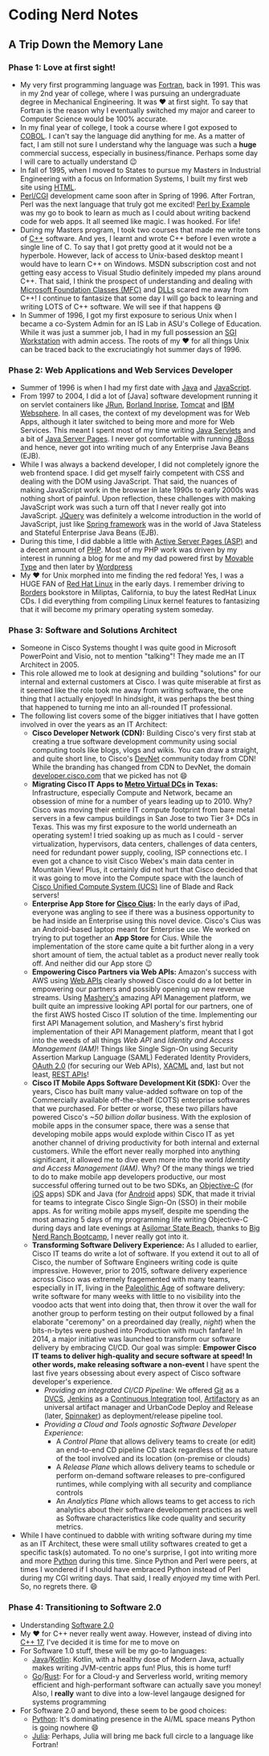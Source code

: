# Coding Nerd Notes

## A Trip Down the Memory Lane

### Phase 1: Love at first sight!
- My very first programming language was [Fortran](https://en.wikipedia.org/wiki/Fortran), back in 1991. This was in my 2nd year of college, where I was pursuing an undergraduate degree in Mechanical Engineering. It was :heart: at first sight. To say that Fortran is the reason why I eventually switched my major and career to Computer Science would be 100% accurate.
- In my final year of college, I took a course where I got exposed to [COBOL](https://en.wikipedia.org/wiki/COBOL). I can't say the language did anything for me. As a matter of fact, I am still not sure I understand why the language was such a **huge** commercial success, especially in business/finance. Perhaps some day I will care to actually understand :wink:
- In fall of 1995, when I moved to States to pursue my Masters in Industrial Engineering with a focus on Information Systems, I built my first web site using [HTML](https://en.wikipedia.org/wiki/HTML). 
- [Perl/CGI](https://en.wikipedia.org/wiki/CGI.pm) development came soon after in Spring of 1996. After Fortran, Perl was the next language that truly got me excited! [Perl by Example](https://www.amazon.com/Perl-Example-5th-Ellie-Quigley/dp/0133760812) was my go to book to learn as much as I could about writing backend code for web apps. It all seemed like magic. I was hooked. For life!
- During my Masters program, I took two courses that made me write tons of [C++](https://en.wikipedia.org/wiki/C%2B%2B) software. And yes, I learnt and wrote C++ before I even wrote a single line of C. To say that I got pretty good at it would not be a hyperbole. However, lack of access to Unix-based desktop meant I would have to learn C++ on Windows. MSDN subscription cost and not getting easy access to Visual Studio definitely impeded my plans around C++. That said, I think the prospect of understanding and dealing with [Microsoft Foundation Classes (MFC)](https://en.wikipedia.org/wiki/Microsoft_Foundation_Class_Library) and [DLLs](https://en.wikipedia.org/wiki/Dynamic-link_library) scared me away from C++! I continue to fantasize that some day I will go back to learning and writing LOTS of C++ software. We will see if that happens :smile:
- In Summer of 1996, I got my first exposure to serious Unix when I became a co-System Admin for an IS Lab in ASU's College of Education. While it was just a summer job, I had in my full possession an [SGI Workstation](https://en.wikipedia.org/wiki/Silicon_Graphics) with admin access. The roots of my :heart: for all things Unix can be traced back to the excruciatingly hot summer days of 1996.

### Phase 2: Web Applications and Web Services Developer
- Summer of 1996 is when I had my first date with [Java](https://www.java.com/en/) and [JavaScript](https://www.javascript.com/). 
- From 1997 to 2004, I did a lot of [Java] software development  running it on servlet containers like [JRun](https://en.wikipedia.org/wiki/Adobe_JRun), [Borland Inprise](https://en.wikipedia.org/wiki/Borland), [Tomcat](http://tomcat.apache.org/) and [IBM Websphere](https://www.ibm.com/cloud/websphere-application-server). In all cases, the context of my development was for Web Apps, although it later switched to being more and more for Web Services. This meant I spent most of my time writing [Java Servlets](https://en.wikipedia.org/wiki/Jakarta_Servlet) and a bit of [Java Server Pages](https://en.wikipedia.org/wiki/Jakarta_Server_Pages). I never got comfortable with running [JBoss](https://www.jboss.org/) and hence, never got into writing much of any Enterprise Java Beans (EJB).
- While I was always a backend developer, I did not completely ignore the web frontend space. I did get myself fairly competent with CSS and dealing with the DOM using JavaScript. That said, the nuances of making JavaScript work in the browser in late 1990s to early 2000s was nothing short of painful. Upon reflection, these challenges with making JavaScript work was such a turn off that I never really got into JavaScript. [JQuery](https://jquery.com/) was definitely a welcome introduction in the world of JavaScript, just like [Spring framework](https://spring.io/) was in the world of Java Stateless and Stateful Enterprise Java Beans (EJB).
- During this time, I did dabble a little with [Active Server Pages (ASP)](https://en.wikipedia.org/wiki/Active_Server_Pages) and a decent amount of [PHP](https://www.php.net/). Most of my PHP work was driven by my interest in running a blog for me and my dad powered first by [Movable Type](https://www.movabletype.org/) and then later by [Wordpress](https://wordpress.com/)
- My :heart: for Unix morphed into me finding the red fedora! Yes, I was a HUGE FAN of [Red Hat Linux](https://en.wikipedia.org/wiki/Red_Hat_Linux) in the early days. I remember driving to [Borders](https://en.wikipedia.org/wiki/Borders_Group) bookstore in Miliptas, California, to buy the latest RedHat Linux CDs. I did everything from compiling Linux kernel features to fantasizing that it will become my primary operating system someday.

### Phase 3: Software and Solutions Architect
- Someone in Cisco Systems thought I was quite good in Microsoft PowerPoint and Visio, not to mention "talking"! They made me an IT Architect in 2005.
- This role allowed me to look at designing and building "solutions" for our internal and external customers at Cisco. I was quite miserable at first as it seemed like the role took me away from writing software, the one thing that I actually enjoyed! In hindsight, it was perhaps the best thing that happened to turning me into an all-rounded IT professional.
- The following list covers some of the bigger initiatives that I have gotten involved in over the years as an IT Architect:
  + **Cisco Developer Network (CDN):** Building Cisco's very first stab at creating a true software development community using social computing tools like blogs, vlogs and wikis. You can draw a straight, and quite short line, to Cisco's [DevNet](https://developer.cisco.com/) community today from CDN! While the branding has changed from CDN to DevNet, the domain [developer.cisco.com](developer.cisco.com) that we picked has not :smile:
  + **Migrating Cisco IT Apps to [Metro Virtual DCs](https://blogs.cisco.com/ciscoit/ciscos-other-production-data-center) in Texas:** Infrastructure, especially Compute and Network, became an obsession of mine for a number of years leading up to 2010. Why? Cisco was moving their entire IT compute footprint from bare metal servers in a few campus buildings in San Jose to two Tier 3+ DCs in Texas. This was my first exposure to the world underneath an operating system! I tried soaking up as much as I could - server virtualization, hypervisors, data centers, challenges of data centers, need for redundant power supply, cooling, ISP connections etc. I even got a chance to visit Cisco Webex's main data center in Mountain View! Plus, it certainly did not hurt that Cisco decided that it was going to move into the Compute space with the launch of [Cisco Unified Compute System (UCS)](https://www.cisco.com/c/en/us/products/servers-unified-computing/index.html) line of Blade and Rack servers!
  + **Enterprise App Store for [Cisco Cius](https://en.wikipedia.org/wiki/Cisco_Cius):** In the early days of iPad, everyone was angling to see if there was a business opportunity to be had inside an Enterprise using this novel device. Cisco's Cius was an Android-based laptop meant for Enterprise use. We worked on trying to put together an **App Store** for Cius. While the implementation of the store came quite a bit further along in a very short amount of tiem, the actual tablet as a product never really took off. And neither did our App store :wink:
  + **Empowering Cisco Partners via Web APIs:** Amazon's success with AWS using [Web APIs](https://en.wikipedia.org/wiki/Web_API) clearly showed Cisco could do a lot better in empowering our partners and possibly opening up new revenue streams. Using [Mashery's](https://developer.mashery.com/) amazing API Management platform, we built quite an impressive looking API portal for our partners, one of the first AWS hosted Cisco IT solution of the time. Implementing our first API Management solution, and Mashery's first hybrid implementation of their API Management platform, meant that I got into the weeds of all things *Web API* and *Identity and Access Management (IAM)*! Things like Single Sign-On using Security Assertion Markup Language (SAML) Federated Identity Providers, [OAuth 2.0](https://en.wikipedia.org/wiki/OAuth) (for securing our Web APIs), [XACML](https://en.wikipedia.org/wiki/XACML) and, last but not least, [REST APIs](https://en.wikipedia.org/wiki/Representational_state_transfer)!
  + **Cisco IT Mobile Apps Software Development Kit (SDK):** Over the years, Cisco has built many value-added software on top of the Commercially available off-the-shelf (COTS) enterprise softwares that we purchased. For better or worse, these two pillars have powered Cisco's *~50 billion dollar* business. With the explosion of mobile apps in the consumer space, there was a sense that developing mobile apps would explode within Cisco IT as yet another channel of driving productivity for both internal and external customers. While the effort never really morphed into anything significant, it allowed me to dive even more into the world *Identity and Access Management (IAM)*. Why? Of the many things we tried to do to make mobile app developers productive, our most successful offering turned out to be two SDKs, an [Objective-C](https://en.wikipedia.org/wiki/Objective-C) (for [iOS](https://www.apple.com/ios/ios-14/) apps) SDK and Java (for [Android](https://www.android.com/) apps) SDK, that made it trivial for teams to integrate Cisco Single Sign-On (SSO) in their mobile apps. As for writing mobile apps myself, despite me spending the most amazing 5 days of my programming life writing Objective-C during days and late evenings at [Asilomar State Beach](http://www.parks.ca.gov/?page_id=566), thanks to [Big Nerd Ranch Bootcamp](https://www.bignerdranch.com/training/bootcamps/), I never really got into it.
  + **Transforming Software Delivery Experience:** As I alluded to earlier, Cisco IT teams do write a lot of software. If you extend it out to all of Cisco, the number of Software Engineers writing code is quite impressive. However, prior to 2015, software delivery experience across Cisco was extremely fragemented with many teams, especially in IT, living in the [Paleolithic Age](https://en.wikipedia.org/wiki/Paleolithic) of software delivery: write software for many weeks with little to no visibility into the voodoo acts that went into doing that, then throw it over the wall for another group to perform testing on their output followed by a final elaborate "ceremony" on a preordained day (really, *night*) when the bits-n-bytes were pushed into Production with much fanfare! In 2014, a major initiative was launched to transform our software delivery by embracing CI/CD. Our goal was simple: **Empower Cisco IT teams to deliver high-quality and secure software at speed! In other words, make releasing software a non-event** I have spent the last five years obsessing about every aspect of Cisco software developer's experience.
    - *Providing an integrated CI/CD Pipeline:* We offered [Git](https://en.wikipedia.org/wiki/Git) as a [DVCS](https://en.wikipedia.org/wiki/Distributed_version_control), [Jenkins](https://www.jenkins.io/) as a [Continuous Integration](https://en.wikipedia.org/wiki/Continuous_integration) tool, [Artifactory](https://jfrog.com/artifactory/) as an universal artifact manager and UrbanCode Deploy and Release (later, [Spinnaker](https://spinnaker.io/)) as deployment/release pipeline tool.
    - *Providing a Cloud and Tools agnostic Software Developer Experience*:     
      + A *Control Plane* that allows delivery teams to create (or edit) an end-to-end CD pipeline CD stack regardless of the nature of the tool involved and its location (on-premise or clouds)  
      + A *Release Plane* which allows delivery teams to schedule or perform on-demand software releases to pre-configured runtimes, while complying with all security and compliance controls
      + An *Analytics Plane* which allows teams to get access to rich analytics about their software development practices as well as Software characteristics like code quality and security metrics.
- While I have continued to dabble with writing software during my time as an IT Architect, these were small utility softwares created to get a specific task(s) automated. To no one's surprise, I got into writing more and more [Python](https://www.python.org/) during this time. Since Python and Perl were peers, at times I wondered if I should have embraced Python instead of Perl during my CGI writing days. That said, I really *enjoyed* my time with Perl. So, no regrets there. :smile: 

### Phase 4: Transitioning to Software 2.0
- Understanding [Software 2.0](https://medium.com/@karpathy/software-2-0-a64152b37c35)
- My :heart: for C++ never really went away. However, instead of diving into [C++ 17](https://isocpp.org/std/status), I've decided it is time for me to move on
- For Software 1.0 stuff, these will be my go-to languages:
  + [Java](https://adoptopenjdk.net/)/[Kotlin](https://kotlinlang.org/): Kotlin, with a healthy dose of Modern Java, actually makes writing JVM-centric apps fun! Plus, this is home turf!
  + [Go](https://www.rust-lang.org/)/[Rust](https://golang.org/): For for a Cloud-y and Serverless world, writing memory efficient and high-performant software can actually save you money! Also, I **really** want to dive into a low-level langauge designed for systems programming
- For Software 2.0 and beyond, these seem to be good choices:
  + [Python](https://www.python.org/): It's dominating presence in the AI/ML space means Python is going nowhere :smile:
  + [Julia](https://julialang.org/): Perhaps, Julia will bring me back full circle to a language like Fortran!

